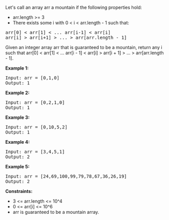 Let's call an array arr a mountain if the following properties hold:

- arr.length >= 3
- There exists some i with 0 < i < arr.length - 1 such that:
<pre>
arr[0] < arr[1] < ... arr[i-1] < arr[i]
arr[i] > arr[i+1] > ... > arr[arr.length - 1]
</pre>

Given an integer array arr that is guaranteed to be a mountain, 
return any i such that arr[0] < arr[1] < ... arr[i - 1] < arr[i] > arr[i + 1] > ... > arr[arr.length - 1].

**Example 1:**
<pre>
Input: arr = [0,1,0]
Output: 1
</pre>

**Example 2:**
<pre>
Input: arr = [0,2,1,0]
Output: 1
</pre>

**Example 3:**
<pre>
Input: arr = [0,10,5,2]
Output: 1
</pre>

**Example 4:**
<pre>
Input: arr = [3,4,5,1]
Output: 2
</pre>

**Example 5:**
<pre>
Input: arr = [24,69,100,99,79,78,67,36,26,19]
Output: 2
</pre>

**Constraints:**
- 3 <= arr.length <= 10^4
- 0 <= arr[i] <= 10^6
- arr is guaranteed to be a mountain array.
